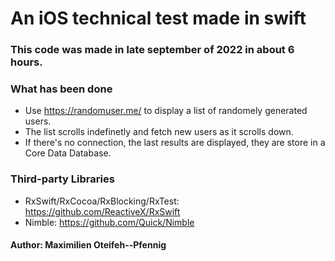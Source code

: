 # An iOS technical test made in swift
### This code was made in late september of 2022 in about 6 hours.

### What has been done

* Use https://randomuser.me/ to display a list of randomely generated users.
* The list scrolls indefinetly and fetch new users as it scrolls down.
* If there's no connection, the last results are displayed, they are store in a Core Data Database.

### Third-party Libraries
* RxSwift/RxCocoa/RxBlocking/RxTest: https://github.com/ReactiveX/RxSwift
* Nimble: https://github.com/Quick/Nimble

#### Author: Maximilien Oteifeh--Pfennig
